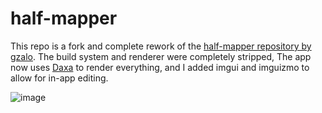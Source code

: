 # half-mapper

This repo is a fork and complete rework of the [half-mapper repository by gzalo](https://github.com/gzalo/HalfMapper).
The build system and renderer were completely stripped, The app now uses [Daxa](https://github.com/Ipotrick/Daxa) to render
everything, and I added imgui and imguizmo to allow for in-app editing.

![image](https://user-images.githubusercontent.com/28205981/213513630-2ac854c1-d5ec-4a27-9ed2-5808919eac6e.png)
